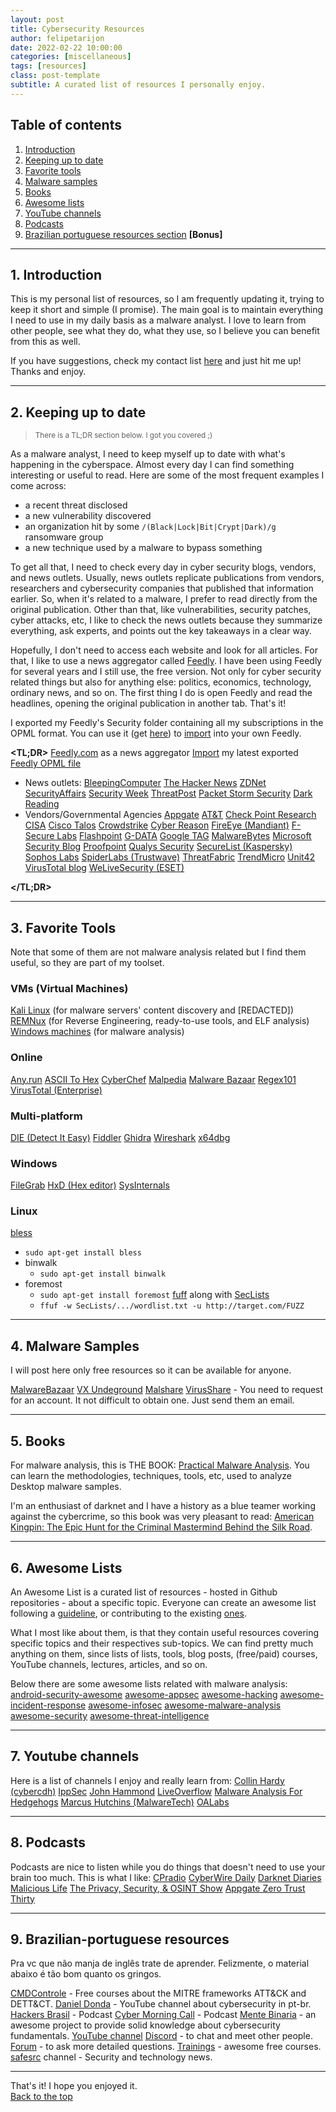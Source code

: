```yaml
---
layout: post
title: Cybersecurity Resources
author: felipetarijon
date: 2022-02-22 10:00:00
categories: [miscellaneous]
tags: [resources]
class: post-template
subtitle: A curated list of resources I personally enjoy.
---
```


## Table of contents
1. <a alt="introduction" href="#introduction">Introduction</a>
2. <a alt="updated" href="#updated">Keeping up to date</a>
3. <a alt="tools" href="#tools">Favorite tools</a>
4. <a alt="malware-samples" href="#malware-samples">Malware samples</a>
5. <a alt="books" href="#books">Books</a>
6. <a alt="awesome-lists" href="#awesome-lists">Awesome lists</a>
7. <a alt="youtube-channels" href="#youtube-channels">YouTube channels</a>
8. <a alt="podcasts" href="#podcasts">Podcasts</a>
9. <a alt="pt-br" href="#pt-br">Brazilian portuguese resources section</a> **[Bonus]**

-----

<a alt="introduction" name="introduction"></a>

## 1. Introduction
This is my personal list of resources, so I am frequently updating it, trying to keep it short and simple (I promise). The main goal is to maintain everything I need to use in my daily basis as a malware analyst. I love to learn from other people, see what they do, what they use, so I believe you can benefit from this as well.

If you have suggestions, check my contact list <a alt="/about" href="/about" target="_blank">here</a> and just hit me up! Thanks and enjoy.

-----------------------

<a alt="updated" name="updated"></a>

## 2. Keeping up to date

> <small>There is a TL;DR section below. I got you covered ;)</small>

As a malware analyst, I need to keep myself up to date with what's happening in the cyberspace. Almost every day I can find something interesting or useful to read. Here are some of the most frequent examples I come across:
* a recent threat disclosed
* a new vulnerability discovered
* an organization hit by some `/(Black|Lock|Bit|Crypt|Dark)/g` ransomware group
* a new technique used by a malware to bypass something

To get all that, I need to check every day in cyber security blogs, vendors, and news outlets. Usually, news outlets replicate publications from vendors, researchers and cybersecurity companies that published that information earlier. So, when it's related to a malware, I prefer to read directly from the original publication. Other than that, like vulnerabilities, security patches, cyber attacks, etc, I like to check the news outlets because they summarize everything, ask experts, and points out the key takeaways in a clear way.

Hopefully, I don't need to access each website and look for all articles. For that, I like to use a news aggregator called <a alt="https://feedly.com/" href="https://feedly.com/" target="_blank">Feedly</a>. I have been using Feedly for several years and I still use, the free version. Not only for cyber security related things but also for anything else: politics, economics, technology, ordinary news, and so on. The first thing I do is open Feedly and read the headlines, opening the original publication in another tab. That's it!

I exported my Feedly's Security folder containing all my subscriptions in the OPML format. You can use it (get <a alt="{{ site.url }}{{ site.baseurl }}/latest.opml" href="{{ site.url }}{{ site.baseurl }}/latest.opml" target="_blank">here</a>) to <a alt="https://feedly.com/i/cortex" href="https://feedly.com/i/cortex" target="_blank">import</a> into your own Feedly.

**<TL;DR>**
<a alt="https://feedly.com/" href="https://feedly.com/" target="_blank">Feedly.com</a> as a news aggregator
  <a alt="https://feedly.com/i/cortex" href="https://feedly.com/i/cortex" target="_blank">Import</a> my latest exported <a alt="{{ site.url }}{{ site.baseurl }}/latest.opml" href="{{ site.url }}{{ site.baseurl }}/latest.opml" target="_blank">Feedly OPML file</a>
* News outlets: 
  <a alt="https://www.bleepingcomputer.com/news/security/" href="https://www.bleepingcomputer.com/news/security/" target="_blank">BleepingComputer</a>
  <a alt="https://thehackernews.com/" href="https://thehackernews.com/" target="_blank">The Hacker News</a>
  <a alt="https://www.zdnet.com/topic/security/" href="https://www.zdnet.com/topic/security/" target="_blank">ZDNet</a>
  <a alt="https://securityaffairs.co/wordpress/" href="https://securityaffairs.co/wordpress/" target="_blank">SecurityAffairs</a>
  <a alt="https://www.securityweek.com/" href="https://www.securityweek.com/" target="_blank">Security Week</a>
  <a alt="https://threatpost.com/" href="https://threatpost.com/" target="_blank">ThreatPost</a>
  <a alt="https://packetstormsecurity.com/" href="https://packetstormsecurity.com/" target="_blank">Packet Storm Security</a>
  <a alt="https://www.darkreading.com/" href="https://www.darkreading.com/" target="_blank">Dark Reading</a>
* Vendors/Governmental Agencies
  <a alt="https://www.appgate.com/blog?blogCategories=Cyber%20Research" href="https://www.appgate.com/blog?blogCategories=Cyber%20Research" target="_blank">Appgate</a>
  <a alt="https://cybersecurity.att.com/blogs/labs-research" href="https://cybersecurity.att.com/blogs/labs-research" target="_blank">AT&T</a>
  <a alt="https://research.checkpoint.com/" href="https://research.checkpoint.com/" target="_blank">Check Point Research</a>
  <a alt="https://www.cisa.gov/blog-list" href="https://www.cisa.gov/blog-list" target="_blank">CISA</a>
  <a alt="https://blog.talosintelligence.com/" href="https://blog.talosintelligence.com/" target="_blank">Cisco Talos</a>
  <a alt="https://www.crowdstrike.com/blog/category/threat-intel-research/" href="https://www.crowdstrike.com/blog/category/threat-intel-research/" target="_blank">Crowdstrike</a>
  <a alt="https://www.cybereason.com/blog/category/research" href="https://www.cybereason.com/blog/category/research" target="_blank">Cyber Reason</a>
  <a alt="https://www.fireeye.com/blog/threat-research.html" href="https://www.fireeye.com/blog/threat-research.html" target="_blank">FireEye (Mandiant)</a>
  <a alt="https://labs.f-secure.com/" href="https://labs.f-secure.com/" target="_blank">F-Secure Labs</a>
  <a alt="https://www.flashpoint-intel.com/blog/" href="https://www.flashpoint-intel.com/blog/" target="_blank">Flashpoint</a>
  <a alt="https://www.gdatasoftware.com/blog" href="https://www.gdatasoftware.com/blog" target="_blank">G-DATA</a>
  <a alt="https://blog.google/threat-analysis-group/" href="https://blog.google/threat-analysis-group/" target="_blank">Google TAG</a>
  <a alt="https://blog.malwarebytes.com/" href="https://blog.malwarebytes.com/" target="_blank">MalwareBytes</a>
  <a alt="https://www.microsoft.com/security/blog/" href="https://www.microsoft.com/security/blog/" target="_blank">Microsoft Security Blog</a>
  <a alt="https://www.proofpoint.com/us/blog/threat-insight" href="https://www.proofpoint.com/us/blog/threat-insight" target="_blank">Proofpoint</a>
  <a alt="https://blog.qualys.com/" href="https://blog.qualys.com/" target="_blank">Qualys Security</a>
  <a alt="https://securelist.com/" href="https://securelist.com/" target="_blank">SecureList (Kaspersky)</a>
  <a alt="https://www.sophos.com/en-us/labs" href="https://www.sophos.com/en-us/labs" target="_blank">Sophos Labs</a>
  <a alt="https://www.trustwave.com/en-us/resources/blogs/spiderlabs-blog/" href="https://www.trustwave.com/en-us/resources/blogs/spiderlabs-blog/" target="_blank">SpiderLabs (Trustwave)</a>
  <a alt="https://www.threatfabric.com/blogs.html" href="https://www.threatfabric.com/blogs.html" target="_blank">ThreatFabric</a>
  <a alt="https://www.trendmicro.com/en_us/research.html" href="https://www.trendmicro.com/en_us/research.html" target="_blank">TrendMicro</a>
  <a alt="https://unit42.paloaltonetworks.com/" href="https://unit42.paloaltonetworks.com/" target="_blank">Unit42</a>
  <a alt="https://blog.virustotal.com/" href="https://blog.virustotal.com/" target="_blank">VirusTotal blog</a>
  <a alt="https://www.welivesecurity.com/" href="https://www.welivesecurity.com/" target="_blank">WeLiveSecurity (ESET)</a>
  
**</TL;DR>**

-----------------------

<a alt="tools" name="tools"></a>

## 3. Favorite Tools

Note that some of them are not malware analysis related but I find them useful, so they are part of my toolset.

### VMs (Virtual Machines)
<a alt="https://www.kali.org/" href="https://www.kali.org/" target="_blank">Kali Linux</a> (for malware servers' content discovery and [REDACTED])
<a alt="https://remnux.org/" href="https://remnux.org/" target="_blank">REMNux</a> (for Reverse Engineering, ready-to-use tools, and ELF analysis)
<a alt="https://www.microsoft.com/en-us/software-download/" href="https://www.microsoft.com/en-us/software-download/" target="_blank">Windows machines</a> (for malware analysis)

### Online
<a alt="https://app.any.run/" href="https://app.any.run/" target="_blank">Any.run</a>
<a alt="https://www.rapidtables.com/convert/number/ascii-to-hex.html" href="https://www.rapidtables.com/convert/number/ascii-to-hex.html" target="_blank">ASCII To Hex</a>
<a alt="https://gchq.github.io/CyberChef/" href="https://gchq.github.io/CyberChef/" target="_blank">CyberChef</a>
<a alt="https://malpedia.caad.fkie.fraunhofer.de/" href="https://malpedia.caad.fkie.fraunhofer.de/" target="_blank">Malpedia</a>
<a alt="https://bazaar.abuse.ch/browse/" href="https://bazaar.abuse.ch/browse/" target="_blank">Malware Bazaar</a>
<a alt="https://regex101.com/" href="https://regex101.com/" target="_blank">Regex101</a>
<a alt="https://www.virustotal.com/gui/home/search" href="https://www.virustotal.com/gui/home/search" target="_blank">VirusTotal (Enterprise)</a>

### Multi-platform
<a alt="https://horsicq.github.io/" href="https://horsicq.github.io/" target="_blank">DIE (Detect It Easy)</a>
<a alt="https://www.telerik.com/fiddler" href="https://www.telerik.com/fiddler" target="_blank">Fiddler</a>
<a alt="https://ghidra-sre.org/" href="https://ghidra-sre.org/" target="_blank">Ghidra</a>
<a alt="https://www.wireshark.org/" href="https://www.wireshark.org/" target="_blank">Wireshark</a>
<a alt="https://x64dbg.com/" href="https://x64dbg.com/" target="_blank">x64dbg</a>

### Windows
<a alt="https://sourceforge.net/projects/filegrab/" href="https://sourceforge.net/projects/filegrab/" target="_blank">FileGrab</a>
<a alt="https://mh-nexus.de/en/hxd/" href="https://mh-nexus.de/en/hxd/" target="_blank">HxD (Hex editor)</a>
<a alt="https://docs.microsoft.com/en-us/sysinternals/downloads/sysinternals-suite" href="https://docs.microsoft.com/en-us/sysinternals/downloads/sysinternals-suite" target="_blank">SysInternals</a>

### Linux
<a alt="https://github.com/afrantzis/bless" href="https://github.com/afrantzis/bless" target="_blank">bless</a>
  * `sudo apt-get install bless`
* binwalk
  * `sudo apt-get install binwalk`
* foremost
  * `sudo apt-get install foremost`
<a alt="https://github.com/ffuf/ffuf" href="https://github.com/ffuf/ffuf" target="_blank">fuff</a> along with <a alt="https://github.com/danielmiessler/SecLists" href="https://github.com/danielmiessler/SecLists" target="_blank">SecLists</a>
  * `ffuf -w SecLists/.../wordlist.txt -u http://target.com/FUZZ`

-----------------------

<a alt="malware-samples" name="malware-samples"></a>

## 4. Malware Samples

I will post here only free resources so it can be available for anyone.

<a alt="https://bazaar.abuse.ch/browse/" href="https://bazaar.abuse.ch/browse/" target="_blank">MalwareBazaar</a>
<a alt="https://samples.vx-underground.org/samples/Families/" href="https://samples.vx-underground.org/samples/Families/" target="_blank">VX Undeground</a>
<a alt="https://malshare.com/" href="https://malshare.com/" target="_blank">Malshare</a>
<a alt="https://virusshare.com/" href="https://virusshare.com/" target="_blank">VirusShare</a> - You need to request for an account. It not difficult to obtain one. Just send them an email.

-----------------------

<a alt="books" name="books"></a>

## 5. Books

For malware analysis, this is THE BOOK: <a alt="https://www.amazon.com.br/Practical-Malware-Analysis-Hands-Dissecting/dp/1593272901/" href="https://www.amazon.com.br/Practical-Malware-Analysis-Hands-Dissecting/dp/1593272901/" target="_blank">Practical Malware Analysis</a>. You can learn the methodologies, techniques, tools, etc, used to analyze Desktop malware samples.

I'm an enthusiast of darknet and I have a history as a blue teamer working against the cybercrime, so this book was very pleasant to read:
<a alt="https://www.amazon.com/American-Kingpin-Criminal-Mastermind-Behind/dp/1591848148" href="https://www.amazon.com/American-Kingpin-Criminal-Mastermind-Behind/dp/1591848148" target="_blank">American Kingpin: The Epic Hunt for the Criminal Mastermind Behind the Silk Road</a>.

-----------------------

<a alt="awesome-lists" name="awesome-lists"></a>

## 6. Awesome Lists
An Awesome List is a curated list of resources - hosted in Github repositories - about a specific topic. Everyone can create an awesome list following a <a alt="https://github.com/sindresorhus/awesome/blob/main/create-list.md" href="https://github.com/sindresorhus/awesome/blob/main/create-list.md" target="_blank">guideline</a>, or contributing to the existing <a alt="https://github.com/sindresorhus/awesome" href="https://github.com/sindresorhus/awesome" target="_blank">ones</a>.

What I most like about them, is that they contain useful resources covering specific topics and their respectives sub-topics. We can find pretty much anything on them, since lists of lists, tools, blog posts, (free/paid) courses, YouTube channels, lectures, articles, and so on.

Below there are some awesome lists related with malware analysis:
<a alt="https://github.com/ashishb/android-security-awesome" href="https://github.com/ashishb/android-security-awesome" target="_blank">android-security-awesome</a>
<a alt="https://github.com/paragonie/awesome-appsec" href="https://github.com/paragonie/awesome-appsec" target="_blank">awesome-appsec</a>
<a alt="https://github.com/carpedm20/awesome-hacking" href="https://github.com/carpedm20/awesome-hacking" target="_blank">awesome-hacking</a>
<a alt="https://github.com/meirwah/awesome-incident-response" href="https://github.com/meirwah/awesome-incident-response" target="_blank">awesome-incident-response</a>
<a alt="https://github.com/onlurking/awesome-infosec" href="https://github.com/onlurking/awesome-infosec" target="_blank">awesome-infosec</a>
<a alt="https://github.com/rshipp/awesome-malware-analysis" href="https://github.com/rshipp/awesome-malware-analysis" target="_blank">awesome-malware-analysis</a>
<a alt="https://github.com/sbilly/awesome-security" href="https://github.com/sbilly/awesome-security" target="_blank">awesome-security</a>
<a alt="https://github.com/hslatman/awesome-threat-intelligence" href="https://github.com/hslatman/awesome-threat-intelligence" target="_blank">awesome-threat-intelligence</a>

-----------------------

<a alt="youtube-channels" name="youtube-channels"></a>

## 7. Youtube channels
Here is a list of channels I enjoy and really learn from:
<a alt="https://www.youtube.com/c/cybercdh/videos" href="https://www.youtube.com/c/cybercdh/videos" target="_blank">Collin Hardy (cybercdh)</a>
<a alt="https://www.youtube.com/c/ippsec/videos" href="https://www.youtube.com/c/ippsec/videos" target="_blank">IppSec</a>
<a alt="https://www.youtube.com/c/JohnHammond010/videos" href="https://www.youtube.com/c/JohnHammond010/videos" target="_blank">John Hammond</a>
<a alt="https://www.youtube.com/c/LiveOverflow/videos" href="https://www.youtube.com/c/LiveOverflow/videos" target="_blank">LiveOverflow</a>
<a alt="https://www.youtube.com/c/MalwareAnalysisForHedgehogs" href="https://www.youtube.com/c/MalwareAnalysisForHedgehogs"  target="_blank">Malware Analysis For Hedgehogs</a>
<a alt="https://www.youtube.com/c/MalwareTechBlog/videos" href="https://www.youtube.com/c/MalwareTechBlog/videos" target="_blank">Marcus Hutchins (MalwareTech)</a>
<a alt="https://www.youtube.com/c/OALabs/videos" href="https://www.youtube.com/c/OALabs/videos" target="_blank">OALabs</a>

-----------------------

<a alt="podcasts" name="podcasts"></a>

## 8. Podcasts

Podcasts are nice to listen while you do things that doesn't need to use your brain too much. This is what I like:
<a alt="https://research.checkpoint.com/category/cpradio/" href="https://research.checkpoint.com/category/cpradio/" target="_blank">CPradio</a>
<a alt="https://thecyberwire.com/podcasts/daily-podcast" href="https://thecyberwire.com/podcasts/daily-podcast" target="_blank">CyberWire Daily</a>
<a alt="https://darknetdiaries.com/" href="https://darknetdiaries.com/" target="_blank">Darknet Diaries</a>
<a alt="https://malicious.life/" href="https://malicious.life/" target="_blank">Malicious Life</a>
<a alt="https://inteltechniques.com/podcast.html" href="https://inteltechniques.com/podcast.html" target="_blank">The Privacy, Security, & OSINT Show</a>
<a alt="https://www.appgate.com/podcast" href="https://www.appgate.com/podcast" target="_blank">Appgate Zero Trust Thirty</a>

-----------------------

<a alt="pt-br" name="pt-br"></a>

## 9. Brazilian-portuguese resources

Pra vc que não manja de inglês trate de aprender. Felizmente, o material abaixo é tão bom quanto os gringos.
  
<a alt="https://www.youtube.com/c/CMDControle/videos" href="https://www.youtube.com/c/CMDControle/videos" target="_blank">CMDControle</a> - Free courses about the MITRE frameworks ATT&CK and DETT&CT. 
<a alt="https://www.youtube.com/c/DanielDonda/videos" href="https://www.youtube.com/c/DanielDonda/videos" target="_blank">Daniel Donda</a> - YouTube channel about cybersecurity in pt-br.
<a alt="https://open.spotify.com/show/1w1OuG4Eec3aViCuNATBXo" href="https://open.spotify.com/show/1w1OuG4Eec3aViCuNATBXo" target="_blank">Hackers Brasil</a> - Podcast
<a alt="https://www.tempest.com.br/podcast/index.html" href="https://www.tempest.com.br/podcast/index.html" target="_blank">Cyber Morning Call</a> - Podcast
<a alt="https://menteb.in/" href="https://menteb.in/" target="_blank">Mente Binaria</a> - an awesome project to provide solid knowledge about cybersecurity fundamentals.
  <a alt="https://www.youtube.com/c/PapoBin%C3%A1rio" href="https://www.youtube.com/c/PapoBin%C3%A1rio" target="_blank">YouTube channel</a>
  <a alt="https://www.mentebinaria.com.br/discord" href="https://www.mentebinaria.com.br/discord" target="_blank">Discord</a> - to chat and meet other people.
  <a alt="https://www.mentebinaria.com.br/forums" href="https://www.mentebinaria.com.br/forums" target="_blank">Forum</a> - to ask more detailed questions.
  <a alt="https://www.mentebinaria.com.br/treinamentos" href="https://www.mentebinaria.com.br/treinamentos" target="_blank">Trainings</a> - awesome free courses.
<a alt="https://www.youtube.com/c/safesrc/videos" href="https://www.youtube.com/c/safesrc/videos" target="_blank">safesrc</a> channel - Security and technology news.

-----------------------

That's it! I hope you enjoyed it.  
<a alt="#" href="#">Back to the top</a>
